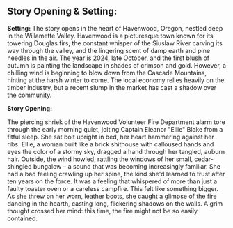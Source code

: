 ## Story Opening & Setting:

**Setting:** The story opens in the heart of Havenwood, Oregon, nestled deep in the Willamette Valley. Havenwood is a picturesque town known for its towering Douglas firs, the constant whisper of the Siuslaw River carving its way through the valley, and the lingering scent of damp earth and pine needles in the air. The year is 2024, late October, and the first blush of autumn is painting the landscape in shades of crimson and gold. However, a chilling wind is beginning to blow down from the Cascade Mountains, hinting at the harsh winter to come. The local economy relies heavily on the timber industry, but a recent slump in the market has cast a shadow over the community.

**Story Opening:**

The piercing shriek of the Havenwood Volunteer Fire Department alarm tore through the early morning quiet, jolting Captain Eleanor "Ellie" Blake from a fitful sleep. She sat bolt upright in bed, her heart hammering against her ribs. Ellie, a woman built like a brick shithouse with calloused hands and eyes the color of a stormy sky, dragged a hand through her tangled, auburn hair. Outside, the wind howled, rattling the windows of her small, cedar-shingled bungalow – a sound that was becoming increasingly familiar. She had a bad feeling crawling up her spine, the kind she'd learned to trust after ten years on the force. It was a feeling that whispered of more than just a faulty toaster oven or a careless campfire. This felt like something bigger. As she threw on her worn, leather boots, she caught a glimpse of the fire dancing in the hearth, casting long, flickering shadows on the walls. A grim thought crossed her mind: this time, the fire might not be so easily contained.
